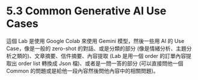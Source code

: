 # 5.3 Common Generative AI Use Cases

這個 Lab 是使用 Google Colab 來使用 Gemini 模型，然後一些用 AI 的 Use Case，像是一般的 zero-shot 的對話、或是分類的部分 (像是情緒分析、主題分析之類的)、文章摘要、信件摘要、內容提取 (Lab 是用一個 order 的訂單內容提取出 order list 轉換成 Json 檔)、或者是一問一答的部分 (可以直接問他一個 Common 的問題或是給他一段內容然後問他內容中的相關問題)。